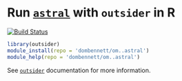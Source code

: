 # Run [`astral`](https://github.com/smirarab/ASTRAL) with `outsider` in R
[![Build Status](https://travis-ci.org/dombennett/om..astral.svg?branch=master)](https://travis-ci.org/dombennett/om..astral)


```r
library(outsider)
module_install(repo = 'dombennett/om..astral')
module_help(repo = 'dombennett/om..astral')
```

See [`outsider`](https://github.com/AntonelliLab/outsider) documentation for more information.
